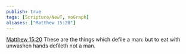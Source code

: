 ```yaml
---
publish: true
tags: [Scripture/NewT, noGraph]
aliases: ["Matthew 15:20"]
---
```

[Matthew 15:20](https://churchofjesuschrist.org/study/scriptures/nt/matt/15?lang=eng&id=p20#p20) These are the things which defile a man: but to eat with unwashen hands defileth not a man.
